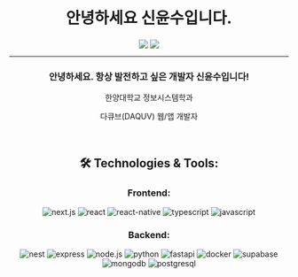 <h1 align="center">안녕하세요 신윤수입니다.</h1>
<p align="center">
  <img align='center' src="http://mazassumnida.wtf/api/v2/generate_badge?boj=ys10">
  <img align="center" src="https://github-readme-stats.vercel.app/api/top-langs/?username=sysys10&layout=compact&theme=transparent" />
</p>

<div align="center">   
  <hr>
  <h3>안녕하세요. 항상 발전하고 싶은 개발자 신윤수입니다!</h3>
  <p>한양대학교 정보시스템학과</p>
  <p>다큐브(DAQUV) 웹/앱 개발자</p>
  <br>

  <h2>🛠️ Technologies & Tools:</h2>

  <h3>Frontend:</h3>
  <div>
    <img src="https://img.shields.io/badge/next.js-000000?style=for-the-badge&logo=next.js&logoColor=white" alt="next.js" />
    <img src="https://img.shields.io/badge/react-61DAFB?style=for-the-badge&logo=react&logoColor=black" alt="react" />
    <img src="https://img.shields.io/badge/react_native-61DAFB?style=for-the-badge&logo=react&logoColor=black" alt="react-native" />
    <img src="https://img.shields.io/badge/typescript-3178C6?style=for-the-badge&logo=typescript&logoColor=white" alt="typescript" />
    <img src="https://img.shields.io/badge/javascript-F7DF1E?style=for-the-badge&logo=javascript&logoColor=black" alt="javascript" />
  </div>

  <h3>Backend:</h3>
  <div>
    <img src="https://img.shields.io/badge/nest.js-E0234E?style=for-the-badge&logo=nestjs&logoColor=white" alt="nest" />
    <img src="https://img.shields.io/badge/express-000000?style=for-the-badge&logo=express&logoColor=white" alt="express" />
    <img src="https://img.shields.io/badge/node.js-339933?style=for-the-badge&logo=node.js&logoColor=white" alt="node.js" />
    <img src="https://img.shields.io/badge/python-3776AB?style=for-the-badge&logo=python&logoColor=white" alt="python" />
    <img src="https://img.shields.io/badge/fastapi-009688?style=for-the-badge&logo=fastapi&logoColor=white" alt="fastapi" />
    <img src="https://img.shields.io/badge/docker-2496ED?style=for-the-badge&logo=docker&logoColor=white" alt="docker" />
    <img src="https://img.shields.io/badge/supabase-3ECF8E?style=for-the-badge&logo=supabase&logoColor=white" alt="supabase" />
    <br>
    <img src="https://img.shields.io/badge/mongodb-47A248?style=for-the-badge&logo=mongodb&logoColor=white" alt="mongodb" />
    <img src="https://img.shields.io/badge/postgresql-4169E1?style=for-the-badge&logo=postgresql&logoColor=white" alt="postgresql" />
  </div>
</div>
